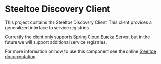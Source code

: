 # Steeltoe Discovery Client

This project contains the Steeltoe Discovery Client.  This client provides a generalized interface to service registries.  

Currently the client only supports [Spring Cloud Eureka Server](https://projects.spring.io/spring-cloud/docs/1.0.3/spring-cloud.html#spring-cloud-eureka-server), but in the future we will support additional service registries.

For more information on how to use this component see the online [Steeltoe documentation](https://steeltoe.io/).
